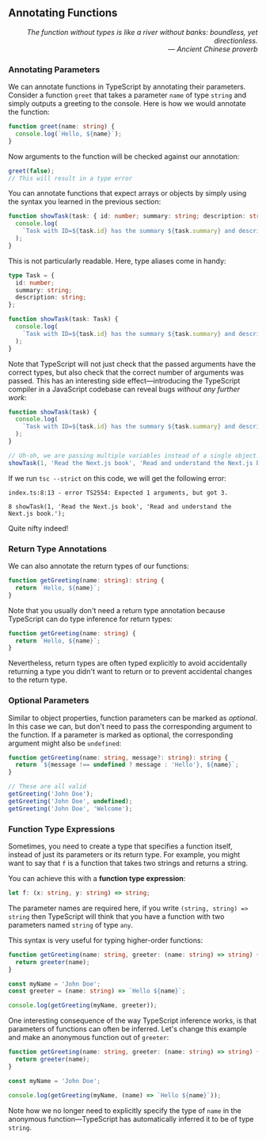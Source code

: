 ## Annotating Functions

<div style="text-align: right"> <i> The function without types is like a river without banks: boundless, yet directionless. <br> — Ancient Chinese proverb </i> </div>

### Annotating Parameters

We can annotate functions in TypeScript by annotating their parameters.
Consider a function `greet` that takes a parameter `name` of type `string` and simply outputs a greeting to the console.
Here is how we would annotate the function:

```ts
function greet(name: string) {
  console.log(`Hello, ${name}`);
}
```

Now arguments to the function will be checked against our annotation:

```ts
greet(false);
// This will result in a type error
```

You can annotate functions that expect arrays or objects by simply using the syntax you learned in the previous section:

```ts
function showTask(task: { id: number; summary: string; description: string }) {
  console.log(
    `Task with ID=${task.id} has the summary ${task.summary} and description ${task.description}`,
  );
}
```

This is not particularly readable.
Here, type aliases come in handy:

```ts
type Task = {
  id: number;
  summary: string;
  description: string;
};

function showTask(task: Task) {
  console.log(
    `Task with ID=${task.id} has the summary ${task.summary} and description ${task.description}`,
  );
}
```

Note that TypeScript will not just check that the passed arguments have the correct types, but also check that the correct number of arguments was passed.
This has an interesting side effect—introducing the TypeScript compiler in a JavaScript codebase can reveal bugs _without any further work_:

```js
function showTask(task) {
  console.log(
    `Task with ID=${task.id} has the summary ${task.summary} and description ${task.description}`,
  );
}

// Uh-oh, we are passing multiple variables instead of a single object!
showTask(1, 'Read the Next.js book', 'Read and understand the Next.js book.');
```

If we run `tsc --strict` on this code, we will get the following error:

```
index.ts:8:13 - error TS2554: Expected 1 arguments, but got 3.

8 showTask(1, 'Read the Next.js book', 'Read and understand the Next.js book.');
```

Quite nifty indeed!

### Return Type Annotations

We can also annotate the return types of our functions:

```ts
function getGreeting(name: string): string {
  return `Hello, ${name}`;
}
```

Note that you usually don't need a return type annotation because TypeScript can do type inference for return types:

```ts
function getGreeting(name: string) {
  return `Hello, ${name}`;
}
```

Nevertheless, return types are often typed explicitly to avoid accidentally returning a type you didn't want to return or to prevent accidental changes to the return type.

### Optional Parameters

Similar to object properties, function parameters can be marked as _optional_.
In this case we can, but don't need to pass the corresponding argument to the function.
If a parameter is marked as optional, the corresponding argument might also be `undefined`:

```ts
function getGreeting(name: string, message?: string): string {
  return `${message !== undefined ? message : 'Hello'}, ${name}`;
}

// These are all valid
getGreeting('John Doe');
getGreeting('John Doe', undefined);
getGreeting('John Doe', 'Welcome');
```

### Function Type Expressions

Sometimes, you need to create a type that specifies a function itself, instead of just its parameters or its return type.
For example, you might want to say that `f` is a function that takes two strings and returns a string.

You can achieve this with a **function type expression**:

```ts
let f: (x: string, y: string) => string;
```

The parameter names are required here, if you write `(string, string) => string` then TypeScript will think that you have a function with two parameters named `string` of type `any`.

This syntax is very useful for typing higher-order functions:

```ts
function getGreeting(name: string, greeter: (name: string) => string) {
  return greeter(name);
}

const myName = 'John Doe';
const greeter = (name: string) => `Hello ${name}`;

console.log(getGreeting(myName, greeter));
```

One interesting consequence of the way TypeScript inference works, is that parameters of functions can often be inferred.
Let's change this example and make an anonymous function out of `greeter`:

```ts
function getGreeting(name: string, greeter: (name: string) => string) {
  return greeter(name);
}

const myName = 'John Doe';

console.log(getGreeting(myName, (name) => `Hello ${name}`));
```

Note how we no longer need to explicitly specify the type of `name` in the anonymous function—TypeScript has automatically inferred it to be of type `string`.
